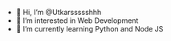 - 👋 Hi, I’m @Utkarssssshhh
- 👀 I’m interested in Web Development
- 🌱 I’m currently learning Python and Node JS

<!---
Utkarssssshhh/Utkarssssshhh is a ✨ special ✨ repository because its `README.md` (this file) appears on your GitHub profile.
You can click the Preview link to take a look at your changes.
--->
